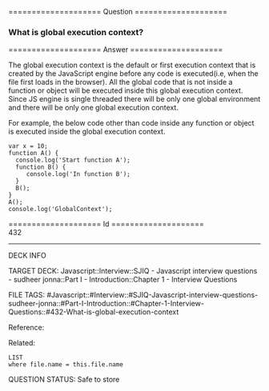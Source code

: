 ==================== Question ====================  

### What is global execution context?  

==================== Answer ====================  

The global execution context is the default or first execution context that is created by the JavaScript engine before any code is executed(i.e, when the file first loads in the browser). All the global code that is not inside a function or object will be executed inside this global execution context. Since JS engine is single threaded there will be only one global environment and there will be only one global execution context.

For example, the below code other than code inside any function or object is executed inside the global execution context.

<!-- codeblock-start -->
<pre><code class="hljs language-javascript"><span class="hljs-keyword">var</span> x = <span class="hljs-number">10</span>;
<span class="hljs-keyword">function</span> <span class="hljs-title function_">A</span>(<span class="hljs-params"></span>) {
  <span class="hljs-variable language_">console</span>.<span class="hljs-title function_">log</span>(<span class="hljs-string">'Start function A'</span>);
  <span class="hljs-keyword">function</span> <span class="hljs-title function_">B</span>(<span class="hljs-params"></span>) {
     <span class="hljs-variable language_">console</span>.<span class="hljs-title function_">log</span>(<span class="hljs-string">'In function B'</span>);
  }
  <span class="hljs-title function_">B</span>();
}
<span class="hljs-title function_">A</span>();
<span class="hljs-variable language_">console</span>.<span class="hljs-title function_">log</span>(<span class="hljs-string">'GlobalContext'</span>);
</code></pre>
<!-- codeblock-end -->

==================== Id ====================  
432

---

DECK INFO

TARGET DECK: Javascript::Interview::SJIQ - Javascript interview questions - sudheer jonna::Part I - Introduction::Chapter 1 - Interview Questions

FILE TAGS: #Javascript::#Interview::#SJIQ-Javascript-interview-questions-sudheer-jonna::#Part-I-Introduction::#Chapter-1-Interview-Questions::#432-What-is-global-execution-context

Reference:

Related:

```dataview
LIST
where file.name = this.file.name
```

QUESTION STATUS: Safe to store
